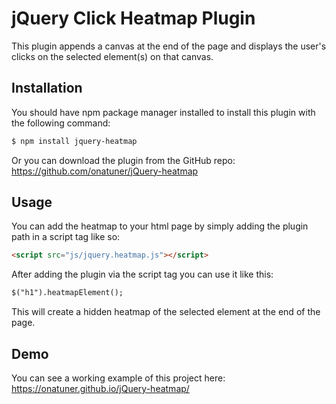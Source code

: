 # jQuery Click Heatmap Plugin

This plugin appends a canvas at the end of the page and displays the user's clicks on the selected element(s) on that canvas.

## Installation

You should have npm package manager installed to install this plugin with the following command:

``` bash
$ npm install jquery-heatmap
```

Or you can download the plugin from the GitHub repo: https://github.com/onatuner/jQuery-heatmap

## Usage

You can add the heatmap to your html page by simply adding the plugin path in a script tag like so:
``` html
<script src="js/jquery.heatmap.js"></script>
```
After adding the plugin via the script tag you can use it like this:

``` html
$("h1").heatmapElement();
```
This will create a hidden heatmap of the selected element at the end of the page.

## Demo
You can see a working example of this project here: https://onatuner.github.io/jQuery-heatmap/
